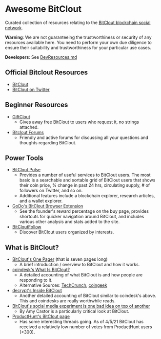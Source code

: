 # Awesome BitClout

Curated collection of resources relating to the [BitClout blockchain social network](https://bitclout.com/).

**Warning**: We are not guaranteeing the trustworthiness or security of any resources available here. You need to perform your own due diligence to ensure their suitability and trustworthiness for your particular use cases.

**Developers**: See [DevResources.md](DevResources.md)

## Official Bitclout Resources
- [BitClout](https://bitclout.com/)
- [BitClout on Twitter](https://twitter.com/bitclout_)

## Beginner Resources
- [GiftClout](https://bitclout.com/u/GiftClout) 
  - Gives away free BitClout to users who request it, no strings attached.
- [Bitclout Forums](https://bitcloutforums.com/)
  - Friendly and active forums for discussing all your questions and thoughts regarding BitClout.

## Power Tools
- [BitClout Pulse](https://www.bitcloutpulse.com/)
  - Provides a number of useful services to BitClout users. The most basic is a searchable and sortable grid of BitClout users that shows their coin price, % change in past 24 hrs, circulating supply, # of followers on Twitter, and so on.
  - Additional features include a blockchain explorer, research articles, and a wallet explorer.
- [GoDo's BitClout Browser Extension](https://chrome.google.com/webstore/detail/bitclout/cibnoimijnodokdlhkbgogbnemfpkool?hl=en-US)
  - See the founder's reward percentage on the buy page, provides shortcuts for quicker navigation around BitClout, and includes various other analysis and stats added to the site.
- [BitCloutFollow](https://bitcloutfollow.com/)
  - Discover BitClout users organized by interests.

## What is BitClout?
- [BitClout's One Pager](https://bitclout.com/one_pager.pdf) (that is seven pages long)
  - A brief introduction / overview to BitClout and how it works.
- [coindesk's What Is BitClout?](https://www.coindesk.com/what-is-bitclout-the-social-media-experiment-stoking-controversy-on-twitter)
  - A detailed accounting of what BitClout is and how people are responding to it.
  - Alternative Sources: [TechCrunch](https://techcrunch.com/2021/03/22/crypto-social-network-bitclout-arrives-with-a-bevy-of-high-profile-investors-and-skeptics/), [coingeek](https://coingeek.com/token-based-social-media-bitclout-raising-lots-of-money-and-eyebrows/)
- [decrypt's Inside BitClout](https://decrypt.co/62770/inside-bitclout-dystopian-social-network-big-investors-vocal-critics)
  - Another detailed accounting of BitClout similar to coindesk's above. This and coindesks are really worthwhile reads.
- [BitClout's social media experiment is one bad idea on top of another](https://amycastor.com/2021/03/28/bitclouts-social-media-experiment-is-one-bad-idea-on-top-of-another/) 
  - By Amy Castor is a particularly critical look at BitClout.
- [ProductHunt's BitClout page](https://www.producthunt.com/posts/bitclout)
  - Has some interesting threads going. As of 4/5/21 BitClout has received a relatively low number of votes from ProductHunt users (<300).
